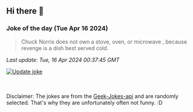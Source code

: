 ## Hi there 👋

### Joke of the day (Tue Apr 16 2024)
<!-- joke -->
>Chuck Norris does not own a stove, oven, or microwave , because revenge is a dish best served cold.
<!-- /joke -->

*Last update: Tue, 16 Apr 2024 00:37:45 GMT*

[![Update joke](https://github.com/nclskfm/nclskfm/actions/workflows/joke.yml/badge.svg)](https://github.com/nclskfm/nclskfm/actions/workflows/joke.yml)

<br><br>
Disclaimer: The jokes are from the [Geek-Jokes-api](https://github.com/sameerkumar18/geek-joke-api) and are randomly selected. That's why they are unfortunately often not funny. :D
